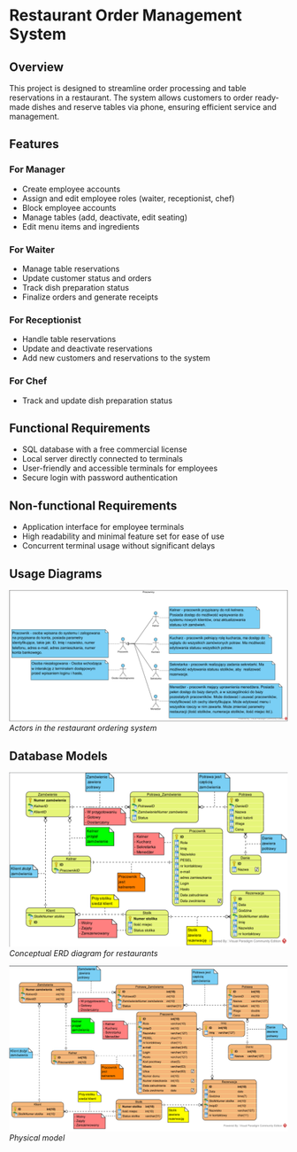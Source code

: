 # Restaurant Order Management System

## Overview

This project is designed to streamline order processing and table reservations in a restaurant. The system allows customers to order ready-made dishes and reserve tables via phone, ensuring efficient service and management.

## Features

### For Manager
- Create employee accounts
- Assign and edit employee roles (waiter, receptionist, chef)
- Block employee accounts
- Manage tables (add, deactivate, edit seating)
- Edit menu items and ingredients

### For Waiter
- Manage table reservations
- Update customer status and orders
- Track dish preparation status
- Finalize orders and generate receipts

### For Receptionist
- Handle table reservations
- Update and deactivate reservations
- Add new customers and reservations to the system

### For Chef
- Track and update dish preparation status

## Functional Requirements
- SQL database with a free commercial license
- Local server directly connected to terminals
- User-friendly and accessible terminals for employees
- Secure login with password authentication

## Non-functional Requirements
- Application interface for employee terminals
- High readability and minimal feature set for ease of use
- Concurrent terminal usage without significant delays

## Usage Diagrams

![Aktorzy](images/aktorze.png)
*Actors in the restaurant ordering system*

## Database Models
![Model Konceptualny](images/model_konceptualny.png)
*Conceptual ERD diagram for restaurants*

![Model Fizyczny](images/model_fizyczny.png)
*Physical model*

